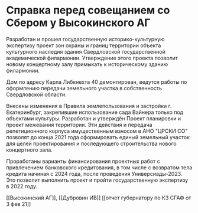 # Справка перед совещанием со Сбером у Высокинского АГ

Разработан и прошел государственную историко-культурную экспертизу проект зон охраны и границ территории объекта культурного наследия здания Свердловской государственной академической филармонии.  Утверждение этого проекта позволит новому концертному залу примыкать к историческому зданию филармонии.

Дом по адресу Карла Либкнехта 40 демонтирован, ведутся работы по оформлению передачи земельного участка в собственность Свердловской области. 

Внесены изменения в Правила землепользования и застройки г. Екатеринбург, закрепившие использование сада Вайнера только под объектами культуры. Разработан и утверждён Проект планировки и проект межевания территории. Эти действия и передача репетиционного корпуса имущественным взносом в АНО "ЦРСКИ СО" позволят до конца 2021 года сформировать единый земельный участок для целей проектирования и последующего строительства нового концертного зала.

Проработаны варианты финансирования проектных работ с привлечением банковского кредитования, в том числе с возвратом тела кредита начиная с 2024 года, после проведения Универсиады-2023. Это позволит выполнить проект и пройти государственную экспертизу в 2022 году.



[[Высокинский АГ]], [[Дубровин ИВ]]
[[отчет губернатору по КЗ СГАФ от 3 фев 21]]